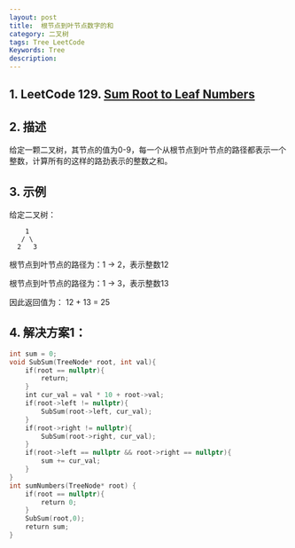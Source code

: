 ```yaml
---
layout: post
title:  根节点到叶节点数字的和
category: 二叉树
tags: Tree LeetCode
Keywords: Tree
description:
---
```

## 1. LeetCode 129. [Sum Root to Leaf Numbers](https://leetcode.com/problems/sum-root-to-leaf-numbers/description/)
## 2. 描述
给定一颗二叉树，其节点的值为0-9，每一个从根节点到叶节点的路径都表示一个整数，计算所有的这样的路劲表示的整数之和。
## 3. 示例
给定二叉树：
```
    1
   / \
  2   3
```
根节点到叶节点的路径为：1 -> 2，表示整数12

根节点到叶节点的路径为：1 -> 3，表示整数13

因此返回值为： 12 + 13 = 25 
## 4. 解决方案1：
``` c++
int sum = 0;
void SubSum(TreeNode* root, int val){
    if(root == nullptr){
        return;
    }
    int cur_val = val * 10 + root->val;
    if(root->left != nullptr){
        SubSum(root->left, cur_val);
    }
    if(root->right != nullptr){
        SubSum(root->right, cur_val);
    }
    if(root->left == nullptr && root->right == nullptr){
        sum += cur_val;
    }
}
int sumNumbers(TreeNode* root) {
    if(root == nullptr){
        return 0;
    }
    SubSum(root,0);
    return sum;
}
```